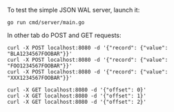 To test the simple JSON WAL server, launch it: 
```
go run cmd/server/main.go
```

In other tab do POST and GET requests:
```
curl -X POST localhost:8080 -d '{"record": {"value": "BLA1234567FOOBAR"}}'
curl -X POST localhost:8080 -d '{"record": {"value": "FOO1234567FOOBAR"}}'
curl -X POST localhost:8080 -d '{"record": {"value": "XXX1234567FOOBAR"}}'

curl -X GET localhost:8080 -d '{"offset": 0}'
curl -X GET localhost:8080 -d '{"offset": 1}'
curl -X GET localhost:8080 -d '{"offset": 2}'
```